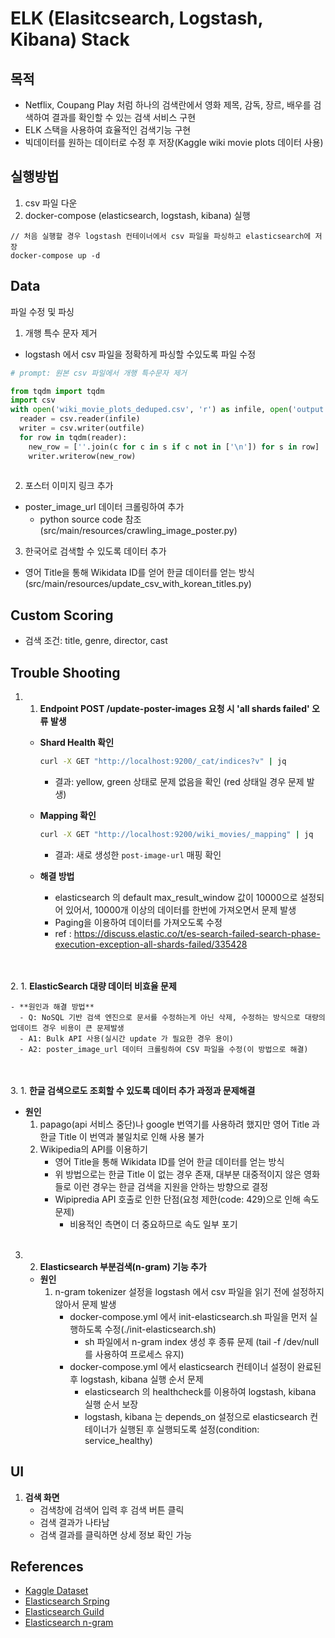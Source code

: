 
# ELK (Elasitcsearch, Logstash, Kibana) Stack

## 목적

- Netflix, Coupang Play 처럼 하나의 검색란에서 영화 제목, 감독, 장르, 배우를 검색하여 결과를 확인할 수 있는 검색 서비스 구현
- ELK 스택을 사용하여 효율적인 검색기능 구현
- 빅데이터를 원하는 데이터로 수정 후 저장(Kaggle wiki movie plots 데이터 사용)


## 실행방법

1. csv 파일 다운
2. docker-compose (elasticsearch, logstash, kibana) 실행
```angular2html
// 처음 실행할 경우 logstash 컨테이너에서 csv 파일을 파싱하고 elasticsearch에 저장
docker-compose up -d
```

## Data
파일 수정 및 파싱

1. 개행 특수 문자 제거
- logstash 에서 csv 파일을 정확하게 파싱할 수있도록 파일 수정

```python
# prompt: 원본 csv 파일에서 개행 특수문자 제거

from tqdm import tqdm
import csv
with open('wiki_movie_plots_deduped.csv', 'r') as infile, open('output.csv', 'w') as outfile:
  reader = csv.reader(infile)
  writer = csv.writer(outfile)
  for row in tqdm(reader):
    new_row = [''.join(c for c in s if c not in ['\n']) for s in row]
    writer.writerow(new_row)
    
```

2. 포스터 이미지 링크 추가
- poster_image_url 데이터 크롤링하여 추가
  - python source code 참조 (src/main/resources/crawling_image_poster.py)

3. 한국어로 검색할 수 있도록 데이터 추가
- 영어 Title을 통해 Wikidata ID를 얻어 한글 데이터를 얻는 방식 (src/main/resources/update_csv_with_korean_titles.py) 

## Custom Scoring
- 검색 조건: title, genre, director, cast


## Trouble Shooting

1. 1. **Endpoint POST /update-poster-images 요청 시 'all shards failed' 오류 발생**

    - **Shard Health 확인**
      ```bash
      curl -X GET "http://localhost:9200/_cat/indices?v" | jq
      ```
        - 결과: yellow, green 상태로 문제 없음을 확인 (red 상태일 경우 문제 발생)

    - **Mapping 확인**
      ```bash
      curl -X GET "http://localhost:9200/wiki_movies/_mapping" | jq
      ```
        - 결과: 새로 생성한 `post-image-url` 매핑 확인

    - **해결 방법**
      - elasticsearch 의 default max_result_window 값이 10000으로 설정되어 있어서, 10000개 이상의 데이터를 한번에 가져오면서 문제 발생
      - Paging을 이용하여 데이터를 가져오도록 수정
      - ref : https://discuss.elastic.co/t/es-search-failed-search-phase-execution-exception-all-shards-failed/335428

</br></br>
2. 1. **ElasticSearch 대량 데이터 비효율 문제**

    - **원인과 해결 방법**
      - Q: NoSQL 기반 검색 엔진으로 문서를 수정하는게 아닌 삭제, 수정하는 방식으로 대량의 업데이트 경우 비용이 큰 문제발생
      - A1: Bulk API 사용(실시간 update 가 필요한 경우 용이)
      - A2: poster_image_url 데이터 크롤링하여 CSV 파일을 수정(이 방법으로 해결)


</br></br>
3. 1. **한글 검색으로도 조회할 수 있도록 데이터 추가 과정과 문제해결**
   - **원인**
     1. papago(api 서비스 중단)나 google 번역기를 사용하려 했지만 영어 Title 과 한글 Title 이 번역과 불일치로 인해 사용 불가
     2. Wikipedia의 API를 이용하기
        - 영어 Title을 통해 Wikidata ID를 얻어 한글 데이터를 얻는 방식
        - 위 방법으로는 한글 Title 이 없는 경우 존재, 대부분 대중적이지 않은 영화들로 이런 경우는 한글 검색을 지원을 안하는 방향으로 결정
        - Wipipredia API 호출로 인한 단점(요청 제한(code: 429)으로 인해 속도 문제)
          - 비용적인 측면이 더 중요하므로 속도 일부 포기
</br></br>
3. 2. **Elasticsearch 부분검색(n-gram) 기능 추가**
   - **원인**
     1. n-gram tokenizer 설정을 logstash 에서 csv 파일을 읽기 전에 설정하지 않아서 문제 발생
        - docker-compose.yml 에서 init-elasticsearch.sh 파일을 먼저 실행하도록 수정(./init-elasticsearch.sh)
          - sh 파일에서 n-gram index 생성 후 종류 문제 (tail -f /dev/null를 사용하여 프로세스 유지)
        - docker-compose.yml 에서 elasticsearch 컨테이너 설정이 완료된 후 logstash, kibana 실행 순서 문제
          - elasticsearch 의 healthcheck를 이용하여 logstash, kibana 실행 순서 보장
          - logstash, kibana 는 depends_on 설정으로 elasticsearch 컨테이너가 실행된 후 실행되도록 설정(condition: service_healthy) 


## UI

1. **검색 화면**
   - 검색창에 검색어 입력 후 검색 버튼 클릭
   - 검색 결과가 나타남
   - 검색 결과를 클릭하면 상세 정보 확인 가능

## References

- [Kaggle Dataset](https://www.kaggle.com/datasets/jrobischon/wikipedia-movie-plots)
- [Elasticsearch Srping](https://spring.io/projects/spring-data-elasticsearch)
- [Elasticsearch Guild](https://www.elastic.co/guide/en/elasticsearch/reference/current/query-dsl-multi-match-query.html)
- [Elasticsearch n-gram](https://www.elastic.co/guide/en/elasticsearch/reference/7.17/analysis-ngram-tokenfilter.html)
